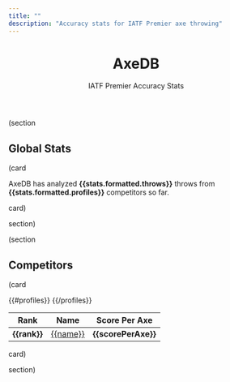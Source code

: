 ```yaml
---
title: ""
description: "Accuracy stats for IATF Premier axe throwing"
---
```


<header class="text-center">
  <h1 class="huge">AxeDB</h1>
  <p>IATF Premier Accuracy Stats</p>
</header>

(section

## Global Stats

(card

AxeDB has analyzed **{{stats.formatted.throws}}** throws from **{{stats.formatted.profiles}}** competitors so far.

card)

section)

(section

## Competitors

(card

<table>
  <thead>
    <tr>
      <th>Rank</th>
      <th>Name</th>
      <th>Score Per Axe</th>
    </tr>
  </thead>
  <tbody>
    {{#profiles}}
    <tr>
      <td class="text-center">
        <strong>{{rank}}</strong>
      </td>
      <td>
        <a href="/{{profileId}}">{{name}}</a>
      </td>
      <td class="text-center">
        <strong>{{scorePerAxe}}</strong>
      </td>
    </tr>
    {{/profiles}}
  </tbody>
</table>

card)

section)